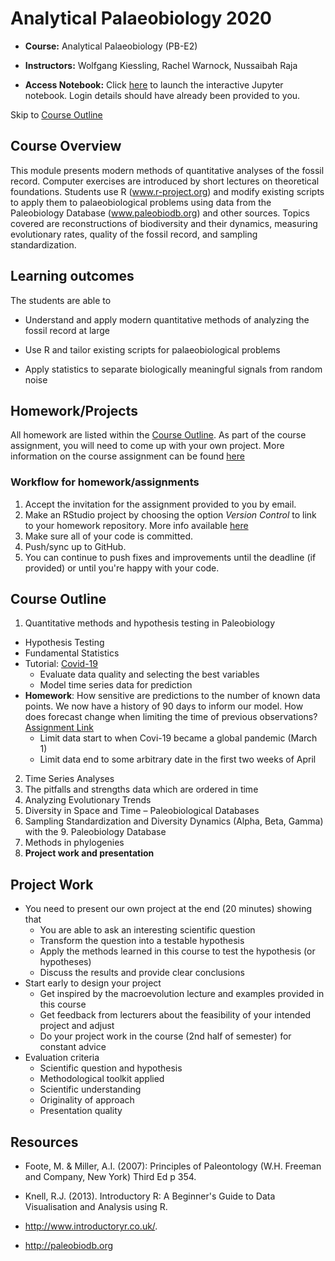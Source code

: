 # Analytical Palaeobiology 2020

* **Course:** Analytical Palaeobiology (PB-E2) 

* **Instructors:** Wolfgang Kiessling, Rachel Warnock, Nussaibah Raja

* **Access Notebook:** Click [here](https://diversity.rrze.uni-erlangen.de:18000/hub/login) to launch the interactive Jupyter notebook. Login details should have already been provided to you. 

Skip to [Course Outline](#course-outline)

## Course Overview
This module presents modern methods of quantitative analyses of the fossil record. Computer exercises are introduced by short lectures on theoretical foundations. Students use R (www.r-project.org) and modify existing scripts to apply them to palaeobiological problems using data from the Paleobiology Database (www.paleobiodb.org) and other sources. Topics covered are reconstructions of biodiversity and their dynamics, measuring evolutionary rates, quality of the fossil record, and sampling standardization.

## Learning outcomes
The students are able to

* Understand and apply modern quantitative methods of analyzing the fossil record at large

* Use R and tailor existing scripts for palaeobiological problems

* Apply statistics to separate biologically meaningful signals from random noise

## Homework/Projects

All homework are listed within the [Course Outline](#course-outline). As part of the course assignment, you will need to come up with your own project. More information on the course assignment can be found [here](#project-work)

### Workflow for homework/assignments

1. Accept the invitation for the assignment provided to you by email.
2. Make an RStudio project by choosing the option *Version Control* to link to your homework repository. More info available [here](https://github.com/FAU-Analytical-Paleo/rr-rstudio-git)
3. Make sure all of your code is committed.
4. Push/sync up to GitHub.
5. You can continue to push fixes and improvements until the deadline (if provided) or until you're happy with your code.

## Course Outline

1. Quantitative methods and hypothesis testing in Paleobiology
  * Hypothesis Testing
  * Fundamental Statistics
  * Tutorial: [Covid-19](https://github.com/FAU-Analytical-Paleo/Analytical-Palaeobiology/tree/master/Covid-19)
    * Evaluate data quality and selecting the best variables
    * Model time series data for prediction
  * **Homework**: How sensitive are predictions to the number of known data points. We now have a history of 90 days to inform our model. How does forecast change when limiting the time of previous observations? [Assignment Link](https://classroom.github.com/a/T_cfKlcA)
    - Limit data start to when Covi-19 became a global pandemic (March 1)
    - Limit data end to some arbitrary date in the first two weeks of April

2. Time Series Analyses
3. The pitfalls and strengths data which are ordered in time
4. Analyzing Evolutionary Trends 
5. Diversity in Space and Time – Paleobiological Databases
6. Sampling Standardization and Diversity Dynamics (Alpha, Beta, Gamma) with the 9. Paleobiology Database 
7. Methods in phylogenies
10. **Project work and presentation**

## Project Work
* You need to present our own project at the end (20 minutes) showing that
  * You are able to ask an interesting scientific question
  * Transform the question into a testable hypothesis
  * Apply the methods learned in this course to test the hypothesis (or hypotheses)
  * Discuss the results and provide clear conclusions
* Start early to design your project
  * Get inspired by the macroevolution lecture and examples provided in this course
  * Get feedback from lecturers about the feasibility of your intended project and adjust
  * Do your project work in the course (2nd half of semester) for constant advice
* Evaluation criteria
  * Scientific question and hypothesis
  * Methodological toolkit applied
  * Scientific understanding
  * Originality of approach
  * Presentation quality

## Resources

* Foote, M. & Miller, A.I. (2007): Principles of Paleontology (W.H. Freeman and Company, New York) Third Ed p 354.

* Knell, R.J. (2013). Introductory R: A Beginner's Guide to Data Visualisation and Analysis using R.

* http://www.introductoryr.co.uk/.

* http://paleobiodb.org
